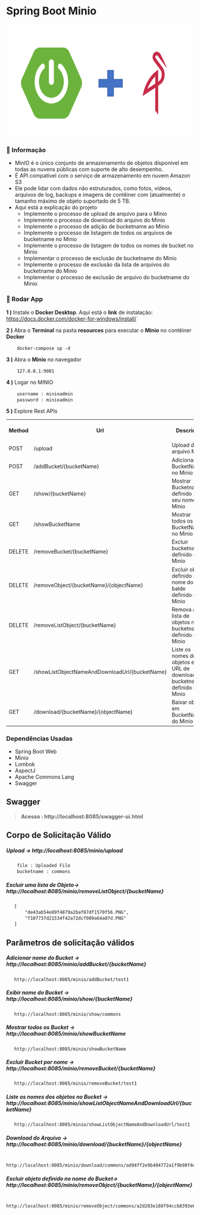# Spring Boot Minio

<img src="screenshots/springboot_minio.png" alt="Main Information" width="800" height="300">

### 📖 Informação

<ul style="list-style-type:disc">
<li>MinIO é o único conjunto de armazenamento de objetos disponível em
       todas as nuvens públicas com suporte de alto desempenho.</li>
   <li>É API compatível com o serviço de armazenamento em nuvem Amazon S3</li>
   <li>Ele pode lidar com dados não estruturados, como fotos, vídeos, arquivos de log, backups e imagens de contêiner com (atualmente) o tamanho máximo de objeto suportado de 5 TB.</li>
   <li>Aqui está a explicação do projeto
       <ul>
         <li>Implemente o processo de upload de arquivo para o Minio</li>
         <li>Implemente o processo de download do arquivo do Minio</li>
         <li>Implemente o processo de adição de bucketname ao Minio</li>
         <li>Implemente o processo de listagem de todos os arquivos de bucketname no Minio</li>
         <li>Implemente o processo de listagem de todos os nomes de bucket no Minio</li>
         <li>Implementar o processo de exclusão de bucketname do Minio</li>
         <li>Implemente o processo de exclusão da lista de arquivos do bucketname do Minio</li>
         <li>Implementar o processo de exclusão de arquivo do bucketname do Minio</li>
       </ul>
   </li>
</ul>

### 🔨 Rodar App

<b>1 )</b> Instale o <b>Docker Desktop</b>. Aqui está o <b>link</b> de instalação: https://docs.docker.com/docker-for-windows/install/

<b>2 )</b> Abra o <b>Terminal</b> na pasta <b>resources</b> para executar o <b>Minio</b> no contêiner <b>Docker</b>

```
    docker-compose up -d
```
<b>3 )</b> Abra o <b>Minio</b> no navegador
```
    127.0.0.1:9001
```
<b>4 )</b> Logar no MINIO 
```
    username : minioadmin
    password : minioadmin
```
<b>5 )</b> Explore Rest APIs
<table style="width:100%">
  <tr>
    <th>Method</th>
    <th>Url</th>
    <th>Descrição</th>
    <th>Valid Request Body</th>
    <th>Valid Request Params</th>
  </tr>
  <tr>
    <td>POST</td>
    <td>/upload</td>
    <td>Upload do arquivo Minio</td>
    <td><a href="README.md#upload">Info</a></td>
    <td></td>
  </tr>
  <tr>
      <td>POST</td>
      <td>/addBucket/{bucketName}</td>
      <td>Adicionar BucketName no Minio</td>
      <td></td>
      <td><a href="README.md#addBucketName">Info</a></td>
  </tr>
  <tr>
      <td>GET</td>
      <td>/show/{bucketName}</td>
      <td>Mostrar Bucketname definido por seu nome no Minio</td>
      <td></td>
      <td><a href="README.md#showBucketName">Info</a></td>
  </tr>
  <tr>
      <td>GET</td>
      <td>/showBucketName</td>
      <td>Mostrar todos os BucketNames no Minio</td>
      <td></td>
      <td><a href="README.md#showAllBucketName">Info</a></td>
  </tr>
  <tr>
      <td>DELETE</td>
      <td>/removeBucket/{bucketName}</td>
      <td>Excluir bucketname definido do Minio</td>
      <td></td>
      <td><a href="README.md#deleteBucketName">Info</a></td>
  </tr>
  <tr>
       <td>DELETE</td>
       <td>/removeObject/{bucketName}/{objectName}</td>
       <td>Excluir objeto definido no nome do balde definido do Minio</td>
       <td></td>
       <td><a href="README.md#deleteObject">Info</a></td>
  </tr>
  <tr>
       <td>DELETE</td>
       <td>/removeListObject/{bucketName}</td>
       <td>Remova a lista de objetos no bucketname definido do Minio</td>
       <td><a href="README.md#deleteListObject">Info</a></td>
       <td></td>
  </tr>
  <tr>
       <td>GET</td>
       <td>/showListObjectNameAndDownloadUrl/{bucketName}</td>
       <td>Liste os nomes dos objetos e seu URL de download no bucketname definido do Minio</td>
       <td></td>
       <td><a href="README.md#objectInformation">Info</a></td>
  </tr>
  <tr>
       <td>GET</td>
       <td>/download/{bucketName}/{objectName}</td>
       <td>Baixar objeto em BucketName do Minio</td>
       <td></td>
       <td><a href="README.md#download">Info</a></td>
  </tr>
</table>

### Dependências Usadas
* Spring Boot Web
* Minio
* Lombok
* AspectJ
* Apache Commons Lang
* Swagger

## Swagger
> **Acesso : http://localhost:8085/swagger-ui.html**

## Corpo de Solicitação Válido

##### <a id="upload">Upload -> http://localhost:8085/minio/upload</a>
```
    file : Uploaded File
    bucketname : commons
```

##### <a id="deleteListObject">Excluir uma lista de Objeto-> http://localhost:8085/minio/removeListObject/{bucketName}</a>
```
   [
       "de43ab54e89f4879a2baf87df1570f56.PNG",
       "f107737d21534f42a72dcf009a64a07d.PNG"
   ]
```

## Parâmetros de solicitação válidos

##### <a id="addBucketName">Adicionar nome do Bucket  -> http://localhost:8085/minio/addBucket/{bucketName}</a>
```
   http://localhost:8085/minio/addBucket/test1
```

##### <a id="showBucketName">Exibir nome do Bucket -> http://localhost:8085/minio/show/{bucketName}</a>
```
   http://localhost:8085/minio/show/commons
```

##### <a id="showAllBucketName">Mostrar todos os Bucket -> http://localhost:8085/minio/showBucketName</a>
```
   http://localhost:8085/minio/showBucketName
```

##### <a id="deleteBucketName">Excluir Bucket por nome -> http://localhost:8085/minio/removeBucket/{bucketName}</a>
```
   http://localhost:8085/minio/removeBucket/test1
```

##### <a id="objectInformation"> Liste os nomes dos objetos no Bucket -> http://localhost:8085/minio/showListObjectNameAndDownloadUrl/{bucketName}</a>
```
   http://localhost:8085/minio/showListObjectNameAndDownloadUrl/test1
```

##### <a id="download">Download do Arquivo -> http://localhost:8085/minio/download/{bucketName}/{objectName}</a>
```
   http://localhost:8085/minio/download/commons/ad94ff2e9b404772a1f9b98f4e11b4f9.PNG
```

##### <a id="deleteObject">Excluir objeto definido no nome do Bucket-> http://localhost:8085/minio/removeObject/{bucketName}/{objectName}</a>
```
   http://localhost:8085/minio/removeObject/commons/a2d203e188f94ccb8393e688deaf216a.jpg
```


